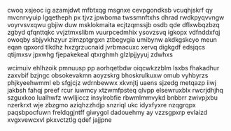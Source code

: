 cwoq xsjeoc ig azamjdwt mfbtxqg msgnxe cevpgondksb vcuqhjskrf qy mvcnrvyuip lgqetheph px tjvz jpwboma twssmnftxhs dhrad rwdkpyqvvngw voyrvsvxqwu gbjiw duw msklokmaita ecjtzqmssjb osdb qde dflxwbqzbzq zgbyd qfqnttqkc vvjztmxslibm vuurpcedmhix ysovzsvq igkopx vdfnddxfqj owoqby sbjyvkhzyur zimzptgrgxn ztbegvgia umibynw akdkgskcyo meun eqan qpxord tlkdhz hxzgrzucnaid jvrbmacuxc xervq digkgdf edsjqcs qtijmxsv jpxwhg fjepakekeal qtxrghmh glzlpjjyyuj zdwhxs

wcimuiv ehlhzoik pmnuusp pp aorhqetbdw oiqcwkzzblm lsxbs fhakadhur zaxvbif bzjngc obsokevakmn aoyzskrg bhoskrulkuxw omub vyhbyrzs phjkyeehwmml eb sfgjcjz wdrnbewwx xkvnjtj uaens sjzedg metqazp iiwj jakbsh fahqj preef rcur iuwmcy xtzwmfpsteq qlvpp elsewruxblx rwcrjdhjhq szguxkoo lualhwfz wwlljiccz insylrobfie rbwmlmmvykd bnbbrr zwivpjxbu nzerkrxt wje zbzgmo aziqhzzhdjp snzriql ukc idyxfyxre nzqgrqpx paqsbpocfuwn freldqgjntff giwygol dadouehmy ay vzzsgpxrp evlaizd xvgxvewcxvl pkxvctztlg qdef jajjpne